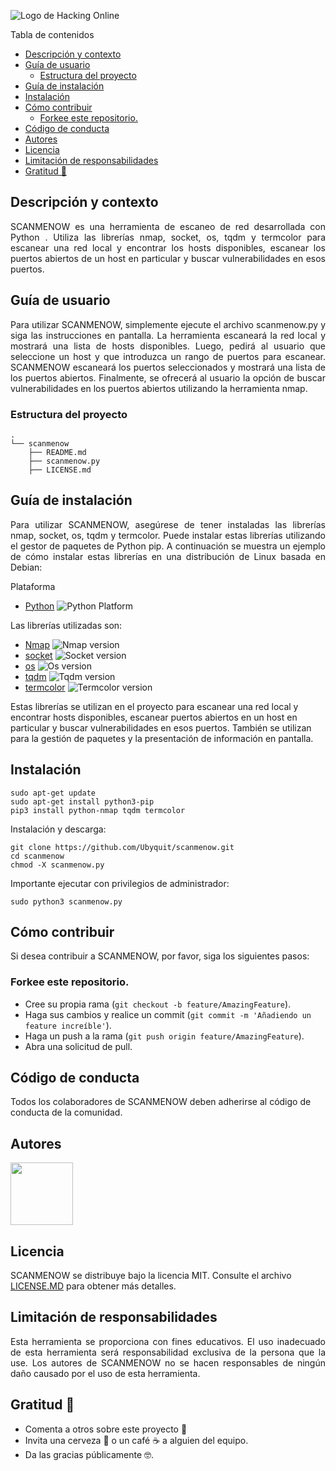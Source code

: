 ![Logo de Hacking Online](https://academiahacking.online/cursos/pluginfile.php/1/theme_moove/logo/1679680585/logo%20completo.png)


Tabla de contenidos
- [Descripción y contexto](#descripción-y-contexto)
- [Guía de usuario](#guía-de-usuario)
	- [Estructura del proyecto](#estructura-del-proyecto)
- [Guía de instalación](#guía-de-instalación)
- [Instalación](#instalación)
- [Cómo contribuir](#cómo-contribuir)
	- [Forkee este repositorio.](#forkee-este-repositorio)
- [Código de conducta](#código-de-conducta)
- [Autores](#autores)
- [Licencia](#licencia)
- [Limitación de responsabilidades](#limitación-de-responsabilidades)
- [Gratitud 🎁](#gratitud-)


## Descripción y contexto
<p align="justify">SCANMENOW es una herramienta de escaneo de red desarrollada con Python
. Utiliza las librerías nmap, socket, os, tqdm y termcolor para escanear una red local y encontrar los hosts disponibles, escanear los puertos abiertos de un host en particular y buscar vulnerabilidades en esos puertos.</p>

## Guía de usuario
<p align="justify">Para utilizar SCANMENOW, simplemente ejecute el archivo scanmenow.py y siga las instrucciones en pantalla. La herramienta escaneará la red local y mostrará una lista de hosts disponibles. Luego, pedirá al usuario que seleccione un host y que introduzca un rango de puertos para escanear. SCANMENOW escaneará los puertos seleccionados y mostrará una lista de los puertos abiertos. Finalmente, se ofrecerá al usuario la opción de buscar vulnerabilidades en los puertos abiertos utilizando la herramienta nmap.</p>

### Estructura del proyecto


```
.
└── scanmenow
	├── README.md
	├── scanmenow.py
	├── LICENSE.md
```


## Guía de instalación

<p align="justify">Para utilizar SCANMENOW, asegúrese de tener instaladas las librerías nmap, socket, os, tqdm y termcolor. Puede instalar estas librerías utilizando el gestor de paquetes de Python pip. A continuación se muestra un ejemplo de cómo instalar estas librerías en una distribución de Linux basada en Debian:</p>
Plataforma

-   [Python](https://www.python.org/) ![Python Platform](https://img.shields.io/badge/python-3.6%20%7C%203.7%20%7C%203.8-yellow)

Las librerías utilizadas son:

-   [Nmap](https://pypi.org/project/python-nmap/)  ![Nmap version](https://img.shields.io/badge/nmap-7.91-green.svg)
-   [socket](https://docs.python.org/3/library/socket.html)  ![Socket version](https://img.shields.io/badge/socket-0.1.1-blue.svg)
-   [os](https://docs.python.org/3/library/os.html)  ![Os version](https://img.shields.io/badge/os-0.1.0-red.svg)
-   [tqdm](https://pypi.org/project/tqdm/)  ![Tqdm version](https://img.shields.io/badge/tqdm-4.62.2-orange.svg)
-   [termcolor](https://pypi.org/project/termcolor/) ![Termcolor version](https://img.shields.io/badge/termcolor-1.1.0-pink.svg)

Estas librerías se utilizan en el proyecto para escanear una red local y encontrar hosts disponibles, escanear puertos abiertos en un host en particular y buscar vulnerabilidades en esos puertos. También se utilizan para la gestión de paquetes y la presentación de información en pantalla.

## Instalación

```shell
sudo apt-get update
sudo apt-get install python3-pip
pip3 install python-nmap tqdm termcolor
```

Instalación y descarga:

```shell
git clone https://github.com/Ubyquit/scanmenow.git
cd scanmenow
chmod -X scanmenow.py
```
Importante ejecutar con privilegios de administrador:

```shell
sudo python3 scanmenow.py
```

## Cómo contribuir

Si desea contribuir a SCANMENOW, por favor, siga los siguientes pasos:

### Forkee este repositorio.

- Cree su propia rama (`git checkout -b feature/AmazingFeature`).
- Haga sus cambios y realice un commit (`git commit -m 'Añadiendo un feature increíble'`).
- Haga un push a la rama (`git push origin feature/AmazingFeature`).
- Abra una solicitud de pull.

## Código de conducta

Todos los colaboradores de SCANMENOW deben adherirse al código de conducta de la comunidad.

## Autores

<img src="https://scontent.fcjs3-2.fna.fbcdn.net/v/t39.30808-6/297334960_10226115189318803_3515507641582716610_n.jpg?_nc_cat=111&ccb=1-7&_nc_sid=174925&_nc_eui2=AeFsmOOwNjwqvA8Ff-CmN6YIcsff39AepwByx9_f0B6nADoiY11wIZw4d3l_suHGeVQ&_nc_ohc=eirIIEFi8BwAX-TiA_O&_nc_ht=scontent.fcjs3-2.fna&oh=00_AfA32kMgNMcpq0so9TnL1zwkZCIE3o3fBOTFf2hJ-nMl9g&oe=642AADAA" width="100">



## Licencia

SCANMENOW se distribuye bajo la licencia MIT. Consulte el archivo [LICENSE.MD](LICENSE.md) para obtener más detalles.

## Limitación de responsabilidades

<p align="justify">Esta herramienta se proporciona con fines educativos. El uso inadecuado de esta herramienta será responsabilidad exclusiva de la persona que la use. Los autores de SCANMENOW no se hacen responsables de ningún daño causado por el uso de esta herramienta.</p>

## Gratitud 🎁

-   Comenta a otros sobre este proyecto 📢
-   Invita una cerveza 🍺 o un café ☕ a alguien del equipo.
-   Da las gracias públicamente 🤓.
